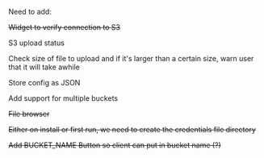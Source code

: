 Need to add:

~~Widget to verify connection to S3~~

S3 upload status

Check size of file to upload and if it's larger than a certain size, warn user that it will take awhile

Store config as JSON

Add support for multiple buckets


~~File browser~~

~~Either on install or first run, we need to create the credentials file directory~~

~~Add BUCKET_NAME Button so client can put in bucket name (?)~~
